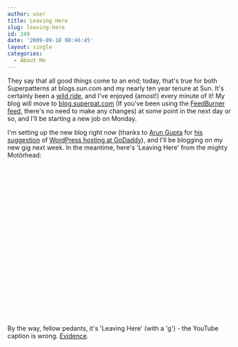 ```yaml
---
author: user
title: Leaving Here
slug: leaving-here
id: 249
date: '2009-09-18 08:46:45'
layout: single
categories:
  - About Me
---
```


They say that all good things come to an end; today, that's true for both Superpatterns at blogs.sun.com and my nearly ten year tenure at Sun. It's certainly been a [wild ride](http://en.wikipedia.org/wiki/Mr._Toad%27s_Wild_Ride), and I've enjoyed (amost!) every minute of it! My blog will move to [blog.superpat.com](http://blog.superpat.com/) (If you've been using the [FeedBurner feed](http://feeds.feedburner.com/superpat), there's no need to make any changes) at some point in the next day or so, and I'll be starting a new job on Monday.

I'm setting up the new blog right now (thanks to [Arun Gupta](http://blog.arungupta.me/) for [his suggestion](http://blogs.sun.com/arungupta/entry/this_blog_is_moving) of [WordPress hosting at GoDaddy](http://www.godaddy.com/hosting/wordpress-hosting.aspx)), and I'll be blogging on my new gig next week. In the meantime, here's 'Leaving Here' from the mighty Motörhead:

<object width="425" height="344"><param name="movie" value="http://www.youtube.com/v/UaFTlcfGECU&amp;hl=en&amp;fs=1&amp;rel=0"><param name="allowFullScreen" value="true"><param name="allowscriptaccess" value="always"><embed src="http://www.youtube.com/v/UaFTlcfGECU&amp;hl=en&amp;fs=1&amp;rel=0" type="application/x-shockwave-flash" allowscriptaccess="always" allowfullscreen="true" width="425" height="344"></object>

By the way, fellow pedants, it's 'Leaving Here' (with a 'g') - the YouTube caption is wrong. [Evidence](http://en.wikipedia.org/wiki/Leaving_Here_%28Mot%C3%B6rhead_song%29).